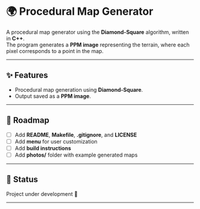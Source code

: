 # 🌍 Procedural Map Generator

A procedural map generator using the **Diamond-Square** algorithm, written in **C++**.  
The program generates a **PPM image** representing the terrain, where each pixel corresponds to a point in the map.

---

## ✨ Features
- Procedural map generation using **Diamond-Square**.
- Output saved as a **PPM image**.

---

## 🚀 Roadmap
- [ ] Add **README**, **Makefile**, **.gitignore**, and **LICENSE**  
- [ ] Add **menu** for user customization  
- [ ] Add **build instructions**  
- [ ] Add **photos/** folder with example generated maps  

---

## 🚧 Status
Project under development 🚧  

---
